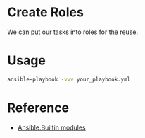 # Create Roles

We can put our tasks into roles for the reuse.

# Usage

```bash
ansible-playbook -vvv your_playbook.yml
```

# Reference

* [Ansible.Builtin modules](https://docs.ansible.com/ansible/latest/collections/ansible/builtin/index.html)
